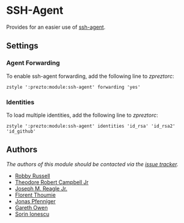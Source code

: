 SSH-Agent
=========

Provides for an easier use of [ssh-agent][1].

Settings
--------

### Agent Forwarding

To enable ssh-agent forwarding, add the following line to *zpreztorc*:

    zstyle ':prezto:module:ssh-agent' forwarding 'yes'

### Identities

To load multiple identities, add the following line to *zpreztorc*:

    zstyle ':prezto:module:ssh-agent' identities 'id_rsa' 'id_rsa2' 'id_github'

Authors
-------

*The authors of this module should be contacted via the [issue tracker][2].*

  - [Robby Russell](https://github.com/robbyrussell)
  - [Theodore Robert Campbell Jr](https://github.com/trcjr)
  - [Joseph M. Reagle Jr.](https://github.com/reagle)
  - [Florent Thoumie](https://github.com/flz)
  - [Jonas Pfenniger](https://github.com/zimbatm)
  - [Gareth Owen](https://github.com/gwjo)
  - [Sorin Ionescu](https://github.com/sorin-ionescu)

[1]: http://www.openbsd.org/cgi-bin/man.cgi?query=ssh-agent&sektion=1
[2]: https://github.com/sorin-ionescu/prezto/issues

